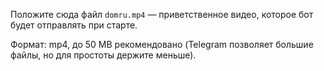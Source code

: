 Положите сюда файл `domru.mp4` — приветственное видео, которое бот будет отправлять при старте.

Формат: mp4, до 50 MB рекомендовано (Telegram позволяет большие файлы, но для простоты держите меньше).
